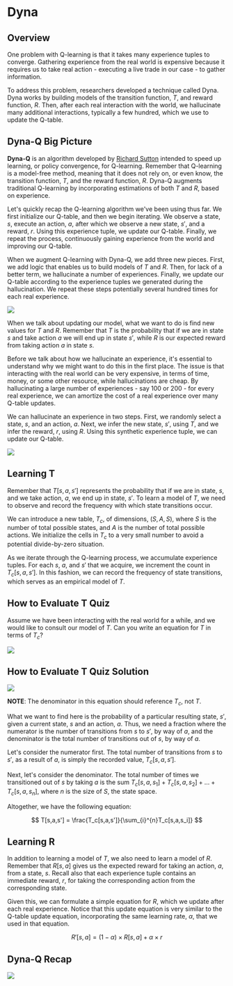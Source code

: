 # Dyna

## Overview

One problem with Q-learning is that it takes many experience tuples to converge. Gathering experience from the real world is expensive because it requires us to take real action - executing a live trade in our case - to gather information.

To address this problem, researchers developed a technique called Dyna. Dyna works by building models of the transition function, $T$, and reward function, $R$. Then, after each real interaction with the world, we hallucinate many additional interactions, typically a few hundred, which we use to update the Q-table.

## Dyna-Q Big Picture

**Dyna-Q** is an algorithm developed by [Richard Sutton](https://en.wikipedia.org/wiki/Richard_S._Sutton) intended to speed up learning, or policy convergence, for Q-learning. Remember that Q-learning is a model-free method, meaning that it does not rely on, or even know, the transition function, $T$, and the reward function, $R$. Dyna-Q augments traditional Q-learning by incorporating estimations of both $T$ and $R$, based on experience.

Let's quickly recap the Q-learning algorithm we've been using thus far. We first initialize our Q-table, and then we begin iterating. We observe a state, $s$, execute an action, $a$, after which we observe a new state, $s'$, and a reward, $r$. Using this experience tuple, we update our Q-table. Finally, we repeat the process, continuously gaining experience from the world and improving our Q-table.

When we augment Q-learning with Dyna-Q, we add three new pieces. First, we add logic that enables us to build models of $T$ and $R$. Then, for lack of a better term, we hallucinate a number of experiences. Finally, we update our Q-table according to the experience tuples we generated during the hallucination. We repeat these steps potentially several hundred times for each real experience.

![](https://assets.omscs-notes.com/images/notes/machine-learning-trading/2020-03-31-16-33-13.png)

When we talk about updating our model, what we want to do is find new values for $T$ and $R$. Remember that $T$ is the probability that if we are in state $s$ and take action $a$ we will end up in state $s'$, while $R$ is our expected reward from taking action $a$ in state $s$.

Before we talk about how we hallucinate an experience, it's essential to understand why we might want to do this in the first place. The issue is that interacting with the real world can be very expensive, in terms of time, money, or some other resource, while hallucinations are cheap. By hallucinating a large number of experiences - say 100 or 200 - for every real experience, we can amortize the cost of a real experience over many Q-table updates.

We can hallucinate an experience in two steps. First, we randomly select a state, $s$, and an action, $a$. Next, we infer the new state, $s'$, using $T$, and we infer the reward, $r$, using $R$. Using this synthetic experience tuple, we can update our Q-table.

![](https://assets.omscs-notes.com/images/notes/machine-learning-trading/2020-03-31-16-20-07.png)

## Learning T

Remember that $T[s,a,s']$ represents the probability that if we are in state, $s$, and we take action, $a$, we end up in state, $s'$. To learn a model of $T$, we need to observe and record the frequency with which state transitions occur.

We can introduce a new table, $T_c$, of dimensions, $(S,A,S)$, where $S$ is the number of total possible states, and $A$ is the number of total possible actions. We initialize the cells in $T_c$ to a very small number to avoid a potential divide-by-zero situation.

As we iterate through the Q-learning process, we accumulate experience tuples. For each $s$, $a$, and $s'$ that we acquire, we increment the count in $T_c[s, a, s']$. In this fashion, we can record the frequency of state transitions, which serves as an empirical model of $T$.

## How to Evaluate T Quiz

Assume we have been interacting with the real world for a while, and we would like to consult our model of $T$. Can you write an equation for $T$ in terms of $T_c$?

![](https://assets.omscs-notes.com/images/notes/machine-learning-trading/2020-03-31-22-24-00.png)

## How to Evaluate T Quiz Solution

![](https://assets.omscs-notes.com/images/notes/machine-learning-trading/2020-03-31-22-28-58.png)

**NOTE**: The denominator in this equation should reference $T_c$, not $T$.

What we want to find here is the probability of a particular resulting state, $s'$, given a current state, $s$ and an action, $a$. Thus, we need a fraction where the numerator is the number of transitions from $s$ to $s'$, by way of $a$, and the denominator is the total number of transitions out of $s$, by way of $a$.

Let's consider the numerator first. The total number of transitions from $s$ to $s'$, as a result of $a$, is simply the recorded value, $T_c[s,a,s']$.

Next, let's consider the denominator. The total number of times we transitioned out of $s$ by taking $a$ is the sum $T_c[s,a,s_1] + T_c[s,a,s_2] + ... + T_c[s,a,s_n]$, where $n$ is the size of $S$, the state space.

Altogether, we have the following equation:

$$
T[s,a,s'] = \frac{T_c[s,a,s']}{\sum_{i}^{n}T_c[s,a,s_i]}
$$

## Learning R

In addition to learning a model of $T$, we also need to learn a model of $R$. Remember that $R[s,a]$ gives us the expected reward for taking an action, $a$, from a state, $s$. Recall also that each experience tuple contains an immediate reward, $r$, for taking the corresponding action from the corresponding state.

Given this, we can formulate a simple equation for $R$, which we update after each real experience. Notice that this update equation is very similar to the Q-table update equation, incorporating the same learning rate, $\alpha$, that we used in that equation.

$$
R'[s,a] = (1 - \alpha) \times R[s,a] + \alpha \times r
$$

## Dyna-Q Recap

![](https://assets.omscs-notes.com/images/notes/machine-learning-trading/2020-03-31-22-55-45.png)

